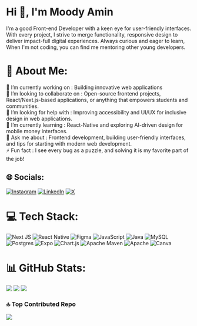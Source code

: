 <h1>Hi 👋, I'm Moody Amin</h1>
I'm a good Front-end Developer with a keen eye for user-friendly interfaces. With every project, I strive to merge functionality, responsive design to deliver impact-full digital experiences. Always curious and eager to learn, When I'm not coding, you can find me mentoring other young developers.

# 💫 About Me:
🔭 I’m currently working on : Building innovative web applications<br>👯 I’m looking to collaborate on : Open-source frontend projects, React/Next.js-based applications, or anything that empowers students and communities.<br>🤝 I’m looking for help with : Improving accessibility and UI/UX for inclusive design in web applications.<br>🌱 I’m currently learning : React-Native and exploring AI-driven design for mobile money interfaces.<br>💬 Ask me about : Frontend development, building user-friendly interfaces, and tips for starting with modern web development.<br>⚡ Fun fact : I see every bug as a puzzle, and solving it is my favorite part of the job!


## 🌐 Socials:
[![Instagram](https://img.shields.io/badge/Instagram-%23E4405F.svg?logo=Instagram&logoColor=white)](https://instagram.com/he.ismoody) [![LinkedIn](https://img.shields.io/badge/LinkedIn-%230077B5.svg?logo=linkedin&logoColor=white)](https://linkedin.com/in/moody-mshana) [![X](https://img.shields.io/badge/X-black.svg?logo=X&logoColor=white)](https://x.com/heismoody) 

# 💻 Tech Stack:
![Next JS](https://img.shields.io/badge/Next-black?style=for-the-badge&logo=next.js&logoColor=white) ![React Native](https://img.shields.io/badge/react_native-%2320232a.svg?style=for-the-badge&logo=react&logoColor=%2361DAFB) ![Figma](https://img.shields.io/badge/figma-%23F24E1E.svg?style=for-the-badge&logo=figma&logoColor=white) ![JavaScript](https://img.shields.io/badge/javascript-%23323330.svg?style=for-the-badge&logo=javascript&logoColor=%23F7DF1E) ![Java](https://img.shields.io/badge/java-%23ED8B00.svg?style=for-the-badge&logo=openjdk&logoColor=white) ![MySQL](https://img.shields.io/badge/mysql-4479A1.svg?style=for-the-badge&logo=mysql&logoColor=white) ![Postgres](https://img.shields.io/badge/postgres-%23316192.svg?style=for-the-badge&logo=postgresql&logoColor=white) ![Expo](https://img.shields.io/badge/expo-1C1E24?style=for-the-badge&logo=expo&logoColor=#D04A37) ![Chart.js](https://img.shields.io/badge/chart.js-F5788D.svg?style=for-the-badge&logo=chart.js&logoColor=white) ![Apache Maven](https://img.shields.io/badge/Apache%20Maven-C71A36?style=for-the-badge&logo=Apache%20Maven&logoColor=white) ![Apache](https://img.shields.io/badge/apache-%23D42029.svg?style=for-the-badge&logo=apache&logoColor=white) ![Canva](https://img.shields.io/badge/Canva-%2300C4CC.svg?style=for-the-badge&logo=Canva&logoColor=white)
# 📊 GitHub Stats:
![](https://github-readme-stats.vercel.app/api?username=heismoody&theme=gruvbox&hide_border=true&include_all_commits=true&count_private=true)
![](https://github-readme-streak-stats.herokuapp.com/?user=heismoody&theme=gruvbox&hide_border=true)
![](https://github-readme-stats.vercel.app/api/top-langs/?username=heismoody&theme=gruvbox&hide_border=true&include_all_commits=true&count_private=true&layout=compact)


### 🔝 Top Contributed Repo
![](https://github-contributor-stats.vercel.app/api?username=heismoody&limit=5&theme=gruvbox&combine_all_yearly_contributions=true)

<!-- Proudly created with GPRM ( https://gprm.itsvg.in ) -->
